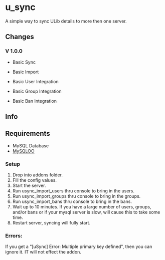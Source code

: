 
# u_sync
A simple way to sync ULib details to more then one server.


## Changes

### V 1.0.0

+ Basic Sync

+ Basic Import

+ Basic User Integration

+ Basic Group Integration

+ Basic Ban Integration


## Info

## Requirements
+ MySQL Database
+ [MySQLOO](https://github.com/FredyH/MySQLOO)

### Setup
1. Drop into addons folder.
2. Fill the config values.
3. Start the server.
4. Run usync_import_users thru console to bring in the users.
4. Run usync_import_groups thru console to bring in the groups.
4. Run usync_import_bans thru console to bring in the bans.
5. Wait up to 10 minutes. If you have a large number of users, groups, and/or bans or if your mysql server is slow, will cause this to take some time.
6. Restart server, syncing will fully start.

### Errors:
If you get a "[uSync] Error: Multiple primary key defined", then you can ignore it. IT will not effect the addon.
